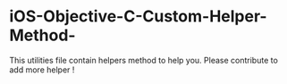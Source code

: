 # iOS-Objective-C-Custom-Helper-Method-
This utilities file contain helpers method to help you. Please contribute to add more helper !

